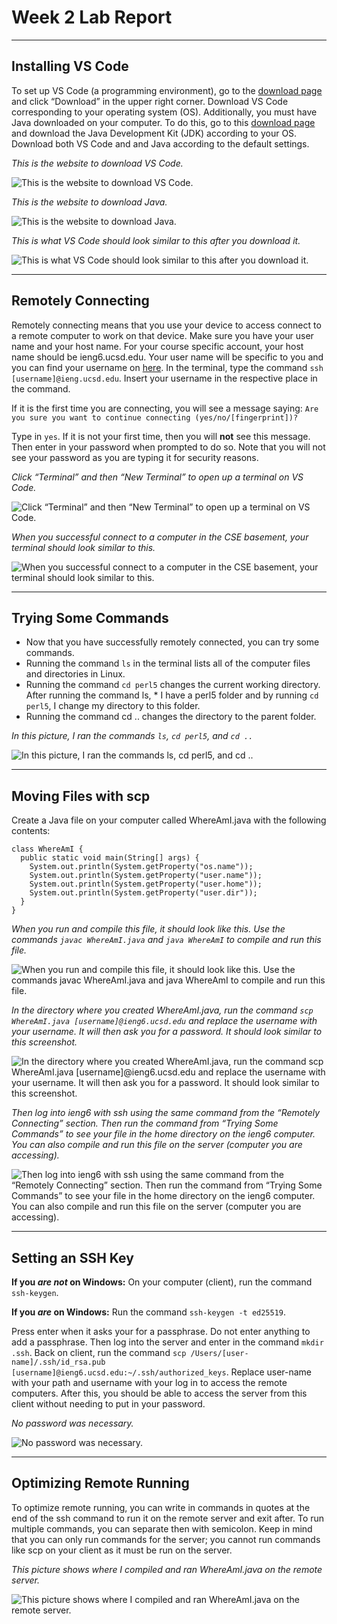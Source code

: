 
# Week 2 Lab Report

---
## Installing VS Code
To set up VS Code (a programming environment), go to the [download page](https://code.visualstudio.com/download) and click “Download” in the upper right corner. Download VS Code corresponding to your operating system (OS). Additionally, you must have Java downloaded on your computer. To do this, go to this [download page](https://www.oracle.com/java/technologies/downloads/) and download the Java Development Kit (JDK) according to your OS. Download both VS Code and and Java according to the default settings. 

*This is the website to download VS Code.*

![This is the website to download VS Code.](Picture1.png)

*This is the website to download Java.*

![This is the website to download Java.](Picture2.png)

*This is what VS Code should look similar to this after you download it.*

![This is what VS Code should look similar to this after you download it.](Picture3.png)

---
## Remotely Connecting
Remotely connecting means that you use your device to access connect to a remote computer to work on that device. Make sure you have your user name and your host name. For your course specific account, your host name should be ieng6.ucsd.edu. Your user name will be specific to you and you can find your username on [here](https://sdacs.ucsd.edu/~icc/index.php). In the terminal, type the command `ssh [username]@ieng.ucsd.edu`. Insert your username in the respective place in the command. 

If it is the first time you are connecting, you will see a message saying: 
`Are you sure you want to continue connecting (yes/no/[fingerprint])?`

Type in `yes`. If it is not your first time, then you will **not** see this message. Then enter in your password when prompted to do so. Note that you will not see your password as you are typing it for security reasons.

*Click “Terminal” and then “New Terminal” to open up a terminal on VS Code.*

![Click “Terminal” and then “New Terminal” to open up a terminal on VS Code.](Picture4.png)

*When you successful connect to a computer in the CSE basement, your terminal should look similar to this.*

![When you successful connect to a computer in the CSE basement, your terminal should look similar to this.](Picture5.png)

---
## Trying Some Commands
* Now that you have successfully remotely connected, you can try some commands.
* Running the command `ls` in the terminal lists all of the computer files and directories in Linux. 
* Running the command `cd perl5` changes the current working directory. After running the command ls, * I have a perl5 folder and by running `cd perl5`, I change my directory to this folder. 
* Running the command cd .. changes the directory to the parent folder.

*In this picture, I ran the commands `ls`, `cd perl5`, and `cd ..`*

![In this picture, I ran the commands `ls`, `cd perl5`, and `cd ..`](Picture6.png)

---
## Moving Files with scp
Create a Java file on your computer called WhereAmI.java with the following contents: 

```
class WhereAmI {
  public static void main(String[] args) {
    System.out.println(System.getProperty("os.name"));
    System.out.println(System.getProperty("user.name"));
    System.out.println(System.getProperty("user.home"));
    System.out.println(System.getProperty("user.dir"));
  }
}
```

*When you run and compile this file, it should look like this. Use the commands `javac WhereAmI.java` and `java WhereAmI` to compile and run this file.*

![When you run and compile this file, it should look like this. Use the commands `javac WhereAmI.java` and `java WhereAmI` to compile and run this file.](Picture7.png)

*In the directory where you created WhereAmI.java, run the command `scp WhereAmI.java [username]@ieng6.ucsd.edu` and replace the username with your username. It will then ask you for a password. It should look similar to this screenshot.*

![In the directory where you created WhereAmI.java, run the command `scp WhereAmI.java [username]@ieng6.ucsd.edu` and replace the username with your username. It will then ask you for a password. It should look similar to this screenshot.](Picture8.png)

*Then log into ieng6 with ssh using the same command from the “Remotely Connecting” section. Then run the command from “Trying Some Commands” to see your file in the home directory on the ieng6 computer. You can also compile and run this file on the server (computer you are accessing).*

![Then log into ieng6 with ssh using the same command from the “Remotely Connecting” section. Then run the command from “Trying Some Commands” to see your file in the home directory on the ieng6 computer. You can also compile and run this file on the server (computer you are accessing).](Picture9.png) 

---
## Setting an SSH Key

**If you *are not* on Windows:**
  On your computer (client), run the command `ssh-keygen`.
  
**If you *are* on Windows:**
  Run the command `ssh-keygen -t ed25519`.
  
Press enter when it asks your for a passphrase. Do not enter anything to add a passphrase. 
Then log into the server and enter in the command `mkdir .ssh`. 
Back on client, run the command `scp /Users/[user-name]/.ssh/id_rsa.pub [username]@ieng6.ucsd.edu:~/.ssh/authorized_keys`. Replace user-name with your path and username with your log in to access the remote computers.
After this, you should be able to access the server from this client without needing to put in your password.

*No password was necessary.*

![No password was necessary.](Picture10.png)

---
## Optimizing Remote Running
To optimize remote running, you can write in commands in quotes at the end of the ssh command to run it on the remote server and exit after. To run multiple commands, you can separate then with semicolon. Keep in mind that you can only run commands for the server; you cannot run commands like scp on your client as it must be run on the server.

*This picture shows where I compiled and ran WhereAmI.java on the remote server.*

![This picture shows where I compiled and ran WhereAmI.java on the remote server.](Picture11.png)


